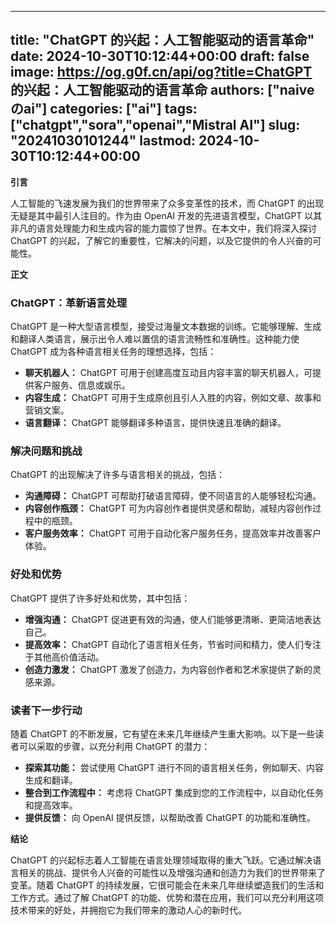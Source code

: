 
---
title: "ChatGPT 的兴起：人工智能驱动的语言革命"
date: 2024-10-30T10:12:44+00:00
draft: false
image: https://og.g0f.cn/api/og?title=ChatGPT 的兴起：人工智能驱动的语言革命
authors: ["naiveのai"]
categories: ["ai"]
tags: ["chatgpt","sora","openai","Mistral AI"]
slug: "20241030101244"
lastmod: 2024-10-30T10:12:44+00:00
---
**引言**

人工智能的飞速发展为我们的世界带来了众多变革性的技术，而 ChatGPT 的出现无疑是其中最引人注目的。作为由 OpenAI 开发的先进语言模型，ChatGPT 以其非凡的语言处理能力和生成内容的能力震惊了世界。在本文中，我们将深入探讨 ChatGPT 的兴起，了解它的重要性，它解决的问题，以及它提供的令人兴奋的可能性。

**正文**

### ChatGPT：革新语言处理

ChatGPT 是一种大型语言模型，接受过海量文本数据的训练。它能够理解、生成和翻译人类语言，展示出令人难以置信的语言流畅性和准确性。这种能力使 ChatGPT 成为各种语言相关任务的理想选择，包括：

- **聊天机器人：** ChatGPT 可用于创建高度互动且内容丰富的聊天机器人，可提供客户服务、信息或娱乐。
- **内容生成：** ChatGPT 可用于生成原创且引人入胜的内容，例如文章、故事和营销文案。
- **语言翻译：** ChatGPT 能够翻译多种语言，提供快速且准确的翻译。

### 解决问题和挑战

ChatGPT 的出现解决了许多与语言相关的挑战，包括：

- **沟通障碍：** ChatGPT 可帮助打破语言障碍，使不同语言的人能够轻松沟通。
- **内容创作瓶颈：** ChatGPT 可为内容创作者提供灵感和帮助，减轻内容创作过程中的瓶颈。
- **客户服务效率：** ChatGPT 可用于自动化客户服务任务，提高效率并改善客户体验。

### 好处和优势

ChatGPT 提供了许多好处和优势，其中包括：

- **增强沟通：** ChatGPT 促进更有效的沟通，使人们能够更清晰、更简洁地表达自己。
- **提高效率：** ChatGPT 自动化了语言相关任务，节省时间和精力，使人们专注于其他高价值活动。
- **创造力激发：** ChatGPT 激发了创造力，为内容创作者和艺术家提供了新的灵感来源。

### 读者下一步行动

随着 ChatGPT 的不断发展，它有望在未来几年继续产生重大影响。以下是一些读者可以采取的步骤，以充分利用 ChatGPT 的潜力：

- **探索其功能：** 尝试使用 ChatGPT 进行不同的语言相关任务，例如聊天、内容生成和翻译。
- **整合到工作流程中：** 考虑将 ChatGPT 集成到您的工作流程中，以自动化任务和提高效率。
- **提供反馈：** 向 OpenAI 提供反馈，以帮助改善 ChatGPT 的功能和准确性。

**结论**

ChatGPT 的兴起标志着人工智能在语言处理领域取得的重大飞跃。它通过解决语言相关的挑战、提供令人兴奋的可能性以及增强沟通和创造力为我们的世界带来了变革。随着 ChatGPT 的持续发展，它很可能会在未来几年继续塑造我们的生活和工作方式。通过了解 ChatGPT 的功能、优势和潜在应用，我们可以充分利用这项技术带来的好处，并拥抱它为我们带来的激动人心的新时代。